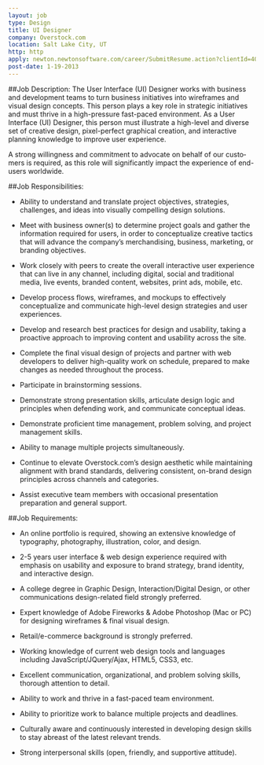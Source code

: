 ```yaml
---
layout: job
type: Design
title: UI Designer
company: Overstock.com
location: Salt Lake City, UT
http: http
apply: newton.newtonsoftware.com/career/SubmitResume.action?clientId=4028f88c29ef64190129f13f707604e7&id=8a42a12b3c245793013c25ae90663311&specialization=
post-date: 1-19-2013
--- 
```


##Job Description: 
The User Interface (UI) Designer works with business and development teams to turn business initiatives into wireframes and visual design concepts. This person plays a key role in strategic initiatives and must thrive in a high-pressure fast-paced environment. As a User Interface (UI) Designer, this person must illustrate a high-level and diverse set of creative design, pixel-perfect graphical creation, and interactive planning knowledge to improve user experience.

A strong willingness and commitment to advocate on behalf of our custo­­­mers is required, as this role will significantly impact the experience of end-users worldwide.



##Job Responsibilities:

* Ability to understand and translate project objectives, strategies, challenges, and ideas into visually compelling design solutions.

* Meet with business owner(s) to determine project goals and gather the information required for users, in order to conceptualize creative tactics that will advance the company’s merchandising, business, marketing, or branding objectives.

* Work closely with peers to create the overall interactive user experience that can live in any channel, including digital, social and traditional media, live events, branded content, websites, print ads, mobile, etc.

* Develop process flows, wireframes, and mockups to effectively conceptualize and communicate high-level design strategies and user experiences.

* Develop and research best practices for design and usability, taking a proactive approach to improving content and usability across the site.

* Complete the final visual design of projects and partner with web developers to deliver high-quality work on schedule, prepared to make changes as needed throughout the process.

* Participate in brainstorming sessions.

* Demonstrate strong presentation skills, articulate design logic and principles when defending work, and communicate conceptual ideas.

* Demonstrate proficient time management, problem solving, and project management skills.

* Ability to manage multiple projects simultaneously.

* Continue to elevate Overstock.com’s design aesthetic while maintaining alignment with brand standards, delivering consistent, on-brand design principles across channels and categories.

* Assist executive team members with occasional presentation preparation and general support.




##Job Requirements: 

* An online portfolio is required, showing an extensive knowledge of typography, photography, illustration, color, and design.

* 2-5 years user interface & web design experience required with emphasis on usability and exposure to brand strategy, brand identity, and interactive design.

* A college degree in Graphic Design, Interaction/Digital Design, or other communications design-related field strongly preferred.

* Expert knowledge of Adobe Fireworks & Adobe Photoshop (Mac or PC) for designing wireframes & final visual design.

* Retail/e-commerce background is strongly preferred.

* Working knowledge of current web design tools and languages including JavaScript/JQuery/Ajax, HTML5, CSS3, etc.

* Excellent communication, organizational, and problem solving skills, thorough attention to detail.

* Ability to work and thrive in a fast-paced team environment.

* Ability to prioritize work to balance multiple projects and deadlines.

* Culturally aware and continuously interested in developing design skills to stay abreast of the latest relevant trends.

* Strong interpersonal skills (open, friendly, and supportive attitude).
